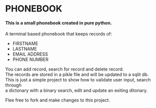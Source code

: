 # PHONEBOOK

#### This is a small phonebook created in pure python.

A terminal based phonebook that keeps records of:

- FIRSTNAME
- LASTNAME
- EMAIL ADDRESS
- PHONE NUMBER

You can add record, search for record and delete record.<br>
The records are stored in a pikle file and will be updated to a sqlit db.<br>
This is just a simple project to show how to validate user input, search through<br>a dictonary with a binary search, edit and update an exiting ditonary.

Flee free to fork and make changes to this project. 

